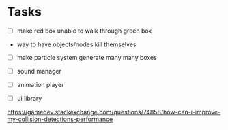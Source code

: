 # Tasks

- [ ] make red box unable to walk through green box
- way to have objects/nodes kill themselves
- [ ] make particle system generate many many boxes
- [ ] sound manager
- [ ] animation player
- [ ] ui library


https://gamedev.stackexchange.com/questions/74858/how-can-i-improve-my-collision-detections-performance